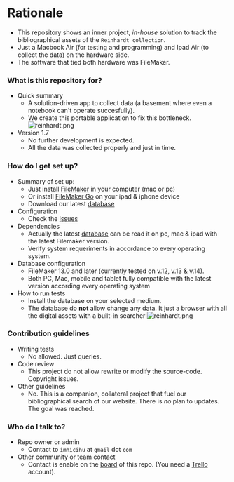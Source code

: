 # Rationale #

* This repository shows an inner project, _in-house_ solution to track the bibliographical assets of the `Reinhardt collection`. 
* Just a Macbook Air (for testing and programming) and Ipad Air (to collect the data) on the hardware side. 
* The software that tied both hardware was FileMaker.

### What is this repository for? ###

* Quick summary
     - A solution-driven app to collect data (a basement where even a notebook can't operate succesfully). 
     - We create this portable application to fix this bottleneck.    
     ![reinhardt.png](https://bitbucket.org/repo/ekyaeEE/images/2879011349-reinhardt.png)
* Version 1.7 
     - No further development is expected. 
     - All the data was collected properly and just in time.

### How do I get set up? ###

* Summary of set up: 
     - Just install [FileMaker](http://www.filemaker.com/es/products/) in your computer (mac or pc)
     - Or install [FileMaker Go](https://itunes.apple.com/ar/developer/filemaker-inc/id314638464?mt=8) on your ipad & iphone device
     - Download our latest [database](https://bitbucket.org/imhicihu/database-on-mobile-device/downloads/)
* Configuration
     - Check the [issues](https://bitbucket.org/imhicihu/database-on-mobile-device/issues?status=new&status=open)
* Dependencies
     - Actually the latest [database](https://bitbucket.org/imhicihu/database-on-mobile-device/downloads/) can be read it on pc, mac & ipad with the latest Filemaker version. 
     - Verify system requeriments in accordance to every operating system.
* Database configuration
     - FileMaker 13.0 and later (currently tested on v.12, v.13 & v.14). 
     - Both PC, Mac, mobile and tablet fully compatible with the latest version according every operating system
* How to run tests
     - Install the database on your selected medium. 
     - The database do **not** allow change any data. It just a browser with all the digital assets with a built-in searcher
![reinhardt.png](https://bitbucket.org/repo/nrpzj4/images/3588203088-reinhardt.png)

### Contribution guidelines ###

* Writing tests
     - No allowed. Just queries.
* Code review
     - This project do not allow rewrite or modify the source-code. Copyright issues.
* Other guidelines
     - No. This is a companion, collateral project that fuel our bibliographical search of our website. There is _no_ plan to updates. The goal was reached.

### Who do I talk to? ###

* Repo owner or admin
     - Contact to `imhicihu` at `gmail` dot `com`
* Other community or team contact
     - Contact is enable on the [board](https://bitbucket.org/imhicihu/database-on-mobile-device/addon/trello/trello-board) of this repo. (You need a [Trello](https://trello.com/) account).